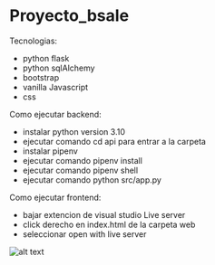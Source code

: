 # Proyecto_bsale

Tecnologias:
- python flask
- python sqlAlchemy
- bootstrap
- vanilla Javascript
- css

Como ejecutar backend:
- instalar python version 3.10
- ejecutar comando cd api para entrar a la carpeta
- instalar pipenv
- ejecutar comando pipenv install
- ejecutar comando pipenv shell
- ejecutar comando python src/app.py

Como ejecutar frontend:
- bajar extencion de visual studio Live server
- click derecho en index.html de la carpeta web
- seleccionar open with live server

![alt text](https://github.com/Ninewinger/Proyecto_bsale/blob/master/muestra.jpg?raw=true)

